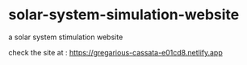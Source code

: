 # solar-system-simulation-website
a solar system stimulation website

check the site at : https://gregarious-cassata-e01cd8.netlify.app

